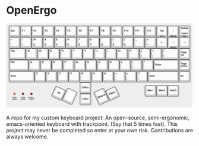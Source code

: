 # OpenErgo

![alt tag](https://github.com/JackTruskowski/OpenErgo/blob/master/layout/layout.png)

A repo for my custom keyboard project: An open-source, semi-ergonomic, emacs-oriented
keyboard with trackpoint. (Say that 5 times fast). This project may
never be completed so enter at your own risk. Contributions are always welcome.
